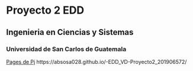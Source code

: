 <h1>Proyecto 2 EDD</h1>
<h2>Ingenieria en Ciencias y Sistemas</h2>
<h3>Universidad de San Carlos de Guatemala</h3>
<a href="https://absosa028.github.io/-EDD_VD-Proyecto2_201906572/">Pages de Pj</a>
https://absosa028.github.io/-EDD_VD-Proyecto2_201906572/
